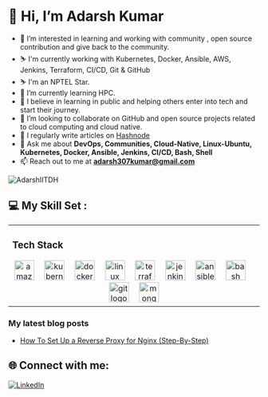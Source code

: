 # 👋 Hi, I’m Adarsh Kumar





- 👀 I’m interested in learning and working with community , open source contribution and give back to the community.
- :skier: I'm currently working with Kubernetes, Docker, Ansible, AWS, Jenkins, Terraform, CI/CD, Git & GitHub
- :skier: I'm an NPTEL Star.
- 🌱 I’m currently learning HPC.
- 🌱 I believe in learning in public and helping others enter into tech and start their journey.
- 💞️ I’m looking to collaborate on GitHub and open source projects related to cloud computing and cloud native.
- 📝 I regularly write articles on [Hashnode](https://hashnode.com/@techieadarsh)
- 💬 Ask me about **DevOps, Communities, Cloud-Native, Linux-Ubuntu, Kubernetes, Docker, Ansible, Jenkins, CI/CD, Bash, Shell**
- 📫 Reach out to me at **adarsh307kumar@gmail.com**

<p align="left"> <img src="https://komarev.com/ghpvc/?username=AdarshIITDH&label=Profile%20views&color=0e75b6&style=flat" alt="AdarshIITDH" /> </p>

## 💻 My Skill Set :  
<table><tr><td valign="top" width="60%">



###     Tech Stack  
<div align="center">
  <img src="https://skillicons.dev/icons?i=aws" height="40" alt="amazonwebservices logo"  />
  <img width="12" />
  <img src="https://skillicons.dev/icons?i=kubernetes" height="40" alt="kubernetes logo"  />
  <img width="12" />
  <img src="https://cdn.simpleicons.org/docker/2496ED" height="40" alt="docker logo"  />
  <img width="12" />
  <img src="https://cdn.jsdelivr.net/gh/devicons/devicon/icons/linux/linux-original.svg" height="40" alt="linux logo"  />
  <img width="12" />
  <img src="https://cdn.jsdelivr.net/gh/devicons/devicon/icons/terraform/terraform-original.svg" height="40" alt="terraform logo"  />
  <img width="12" />
  <img src="https://skillicons.dev/icons?i=jenkins" height="40" alt="jenkins logo"  />
  <img width="12" />
  <img src="https://cdn.jsdelivr.net/gh/devicons/devicon/icons/ansible/ansible-original.svg" height="40" alt="ansible logo"  />
  <img width="12" />
  <img src="https://skillicons.dev/icons?i=bash" height="40" alt="bash logo"  />
  <img width="12" />
  <img src="https://cdn.jsdelivr.net/gh/devicons/devicon/icons/git/git-original.svg" height="40" alt="git logo"  />
  <img width="12" />
  <img src="https://skillicons.dev/icons?i=mongodb" height="40" alt="mongodb logo"  />
</div>



</td></tr></table>

### My latest blog posts
<!-- BLOG-POST-LIST:START -->
- [How To Set Up a Reverse Proxy for Nginx (Step-By-Step)](https://techieadarsh.hashnode.dev/how-to-set-up-a-reverse-proxy-for-nginx-step-by-step)

<!-- BLOG-POST-LIST:END -->

## 🌐 Connect with me:
[![LinkedIn](https://img.shields.io/badge/LinkedIn-%230077B5.svg?logo=linkedin&logoColor=white)](https://www.linkedin.com/in/adarshkumar001/) 
